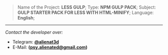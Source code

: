 > Name of the Project: **LESS GULP**;
> Type: **NPM GULP PACK**;
> Subject: **GULP STARTER PACK FOR LESS WITH HTML-MINIFY**;
> Language: **English**;
---
_Contact the developer over:_
- Telegram: **[@alienat3d](https://t.me/alienat3d)**
- E-Mail: **(psy.alienated@gmail.com)**